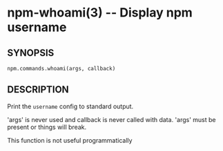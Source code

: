 npm-whoami(3) -- Display npm username
=====================================






















































































<extoc></extoc>

## SYNOPSIS

    npm.commands.whoami(args, callback)

## DESCRIPTION

Print the `username` config to standard output.

'args' is never used and callback is never called with data.
'args' must be present or things will break.

This function is not useful programmatically
